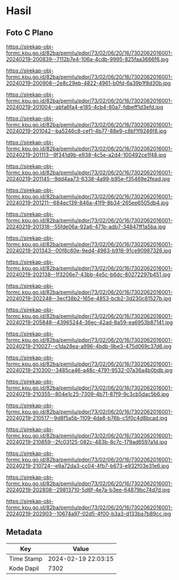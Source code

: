 # Hasil

## Foto C Plano

https://sirekap-obj-formc.kpu.go.id/82ba/pemilu/pdpr/73/02/06/20/16/7302062016001-20240219-200839--7112b7e4-106a-4cdb-9995-825faa3666f6.jpg

https://sirekap-obj-formc.kpu.go.id/82ba/pemilu/pdpr/73/02/06/20/16/7302062016001-20240219-200908--2e8c29eb-4822-4961-b0fd-6a39b1f8d30b.jpg

https://sirekap-obj-formc.kpu.go.id/82ba/pemilu/pdpr/73/02/06/20/16/7302062016001-20240219-201004--abfa6fa4-e185-4cb4-80a7-fdbeff1d3efd.jpg

https://sirekap-obj-formc.kpu.go.id/82ba/pemilu/pdpr/73/02/06/20/16/7302062016001-20240219-201042--ba5246c8-cef1-4b77-88e9-c8bf1f9246f8.jpg

https://sirekap-obj-formc.kpu.go.id/82ba/pemilu/pdpr/73/02/06/20/16/7302062016001-20240219-201113--9f341d9b-e938-4c5e-a2d4-100492ce1f48.jpg

https://sirekap-obj-formc.kpu.go.id/82ba/pemilu/pdpr/73/02/06/20/16/7302062016001-20240219-201145--9dd4aa73-6338-4a99-b95e-f35469e2fead.jpg

https://sirekap-obj-formc.kpu.go.id/82ba/pemilu/pdpr/73/02/06/20/16/7302062016001-20240219-201211--684ec139-846a-41f9-8b34-265ee6505db4.jpg

https://sirekap-obj-formc.kpu.go.id/82ba/pemilu/pdpr/73/02/06/20/16/7302062016001-20240219-201318--55fde06a-92a6-471b-adb7-34847ff1a5ba.jpg

https://sirekap-obj-formc.kpu.go.id/82ba/pemilu/pdpr/73/02/06/20/16/7302062016001-20240219-201343--00f8c60e-9ed4-4963-b918-91ce90987326.jpg

https://sirekap-obj-formc.kpu.go.id/82ba/pemilu/pdpr/73/02/06/20/16/7302062016001-20240219-202138--1f3206e7-43bb-4e5c-b6dc-80272297b451.jpg

https://sirekap-obj-formc.kpu.go.id/82ba/pemilu/pdpr/73/02/06/20/16/7302062016001-20240219-202248--3ecf38b2-165e-4853-bcb2-3d230c81527b.jpg

https://sirekap-obj-formc.kpu.go.id/82ba/pemilu/pdpr/73/02/06/20/16/7302062016001-20240219-205848--43965244-36ec-42ad-8a59-ea6953b87141.jpg

https://sirekap-obj-formc.kpu.go.id/82ba/pemilu/pdpr/73/02/06/20/16/7302062016001-20240219-210027--c1da28ea-a996-4bdb-9be3-475d069c37d6.jpg

https://sirekap-obj-formc.kpu.go.id/82ba/pemilu/pdpr/73/02/06/20/16/7302062016001-20240219-210300--3485ca46-a48c-4791-9532-07a36a4b0bdb.jpg

https://sirekap-obj-formc.kpu.go.id/82ba/pemilu/pdpr/73/02/06/20/16/7302062016001-20240219-210355--804e1c25-7309-4b71-87f9-9c3cb5dac5b6.jpg

https://sirekap-obj-formc.kpu.go.id/82ba/pemilu/pdpr/73/02/06/20/16/7302062016001-20240219-210517--9d8f5a5b-1109-4da8-b76b-c5f0c4d8bcad.jpg

https://sirekap-obj-formc.kpu.go.id/82ba/pemilu/pdpr/73/02/06/20/16/7302062016001-20240219-210859--2fc03125-082c-483b-8c7c-179ad6597a1d.jpg

https://sirekap-obj-formc.kpu.go.id/82ba/pemilu/pdpr/73/02/06/20/16/7302062016001-20240219-210724--e9a72da3-cc04-4fb7-b673-e932f03e31e6.jpg

https://sirekap-obj-formc.kpu.go.id/82ba/pemilu/pdpr/73/02/06/20/16/7302062016001-20240219-202808--29813710-5d6f-4e7a-b3ee-64879bc74d7d.jpg

https://sirekap-obj-formc.kpu.go.id/82ba/pemilu/pdpr/73/02/06/20/16/7302062016001-20240219-202903--10674a97-02d5-4f00-b3a3-d133ba7b89cc.jpg


## Metadata

| Key        | Value               |
| ---------- | ------------------- |
| Time Stamp | 2024-02-19 22:03:15 |
| Kode Dapil | 7302                |



